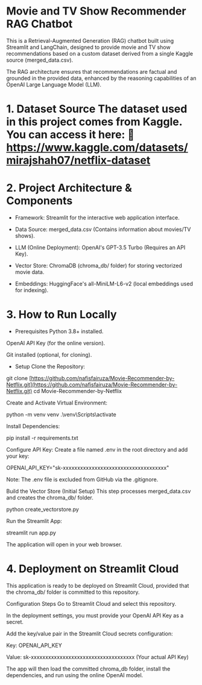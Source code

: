 # Movie and TV Show Recommender RAG Chatbot
This is a Retrieval-Augmented Generation (RAG) chatbot built using Streamlit and LangChain, designed to provide movie and TV show recommendations based on a custom dataset derived from a single Kaggle source (merged_data.csv).

The RAG architecture ensures that recommendations are factual and grounded in the provided data, enhanced by the reasoning capabilities of an OpenAI Large Language Model (LLM).

# 1. Dataset Source The dataset used in this project comes from Kaggle. You can access it here: 🔗 https://www.kaggle.com/datasets/mirajshah07/netflix-dataset
  
# 2. Project Architecture & Components
- Framework: Streamlit for the interactive web application interface.

- Data Source: merged_data.csv (Contains information about movies/TV shows).

- LLM (Online Deployment): OpenAI's GPT-3.5 Turbo (Requires an API Key).

- Vector Store: ChromaDB (chroma_db/ folder) for storing vectorized movie data.

- Embeddings: HuggingFace's all-MiniLM-L6-v2 (local embeddings used for indexing).

# 3. How to Run Locally
- Prerequisites
Python 3.8+ installed.

OpenAI API Key (for the online version).

Git installed (optional, for cloning).

- Setup
Clone the Repository:

git clone [https://github.com/nafisfairuza/Movie-Recommender-by-Netflix.git](https://github.com/nafisfairuza/Movie-Recommender-by-Netflix.git)
cd Movie-Recommender-by-Netflix

Create and Activate Virtual Environment:

python -m venv venv
.\venv\Scripts\activate

Install Dependencies:

pip install -r requirements.txt

Configure API Key:
Create a file named .env in the root directory and add your key:

OPENAI_API_KEY="sk-xxxxxxxxxxxxxxxxxxxxxxxxxxxxxxxxxxxx"

Note: The .env file is excluded from GitHub via the .gitignore.

Build the Vector Store (Initial Setup)
This step processes merged_data.csv and creates the chroma_db/ folder.

python create_vectorstore.py

Run the Streamlit App:

streamlit run app.py

The application will open in your web browser.

# 4. Deployment on Streamlit Cloud
This application is ready to be deployed on Streamlit Cloud, provided that the chroma_db/ folder is committed to this repository.

Configuration Steps
Go to Streamlit Cloud and select this repository.

In the deployment settings, you must provide your OpenAI API Key as a secret.

Add the key/value pair in the Streamlit Cloud secrets configuration:

Key: OPENAI_API_KEY

Value: sk-xxxxxxxxxxxxxxxxxxxxxxxxxxxxxxxxxxxx (Your actual API Key)

The app will then load the committed chroma_db folder, install the dependencies, and run using the online OpenAI model.
